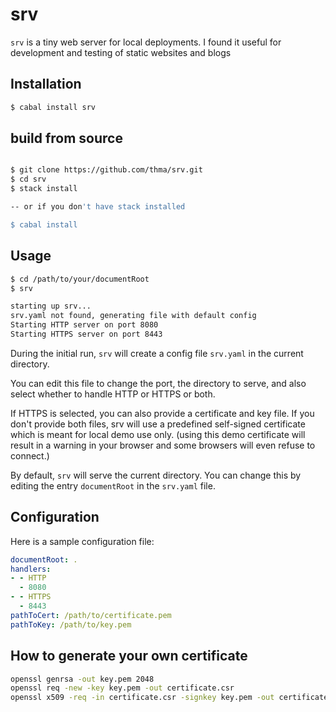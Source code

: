 # srv
`srv` is a tiny web server for local deployments. 
I found it useful for development and testing of static websites and blogs

## Installation

```bash
$ cabal install srv
```

## build from source

```bash

$ git clone https://github.com/thma/srv.git
$ cd srv
$ stack install 

-- or if you don't have stack installed

$ cabal install
```

## Usage

```bash
$ cd /path/to/your/documentRoot
$ srv

starting up srv...
srv.yaml not found, generating file with default config
Starting HTTP server on port 8080
Starting HTTPS server on port 8443
```

During the initial run, `srv` will create a config file `srv.yaml`
in the current directory. 

You can edit this file to change the port, the directory to serve, 
and also select whether to handle HTTP or HTTPS or both.

If HTTPS is selected, you can also provide a certificate and key file.
If you don't provide both files, srv will use a predefined
self-signed certificate which is meant for local demo use only.
(using this demo certificate will result in a warning in your browser 
and some browsers will even refuse to connect.)

By default, `srv` will serve the current directory. You can change this by
editing the entry `documentRoot` in the `srv.yaml` file.

## Configuration

Here is a sample configuration file:

```yaml
documentRoot: .
handlers:
- - HTTP
  - 8080
- - HTTPS
  - 8443
pathToCert: /path/to/certificate.pem
pathToKey: /path/to/key.pem
```

## How to generate your own certificate

```bash
openssl genrsa -out key.pem 2048
openssl req -new -key key.pem -out certificate.csr
openssl x509 -req -in certificate.csr -signkey key.pem -out certificate.pem
```




